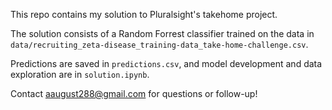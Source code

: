 This repo contains my solution to Pluralsight's takehome project. 

The solution consists of a Random Forrest classifier trained on the data in `data/recruiting_zeta-disease_training-data_take-home-challenge.csv`. 

Predictions are saved in `predictions.csv`, and model development and data exploration are in `solution.ipynb`.

Contact aaugust288@gmail.com for questions or follow-up!
